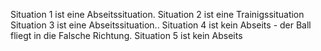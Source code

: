 Situation 1 ist eine Abseitssituation.
Situation 2 ist eine Trainigssituation
Situation 3 ist eine Abseitssituation..
Situation 4 ist kein Abseits - der Ball fliegt in die Falsche Richtung.
Situation 5 ist kein Abseits
